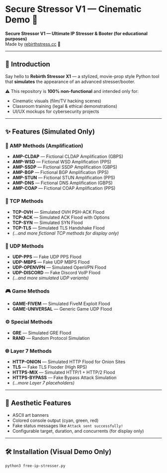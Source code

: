 # Secure Stressor V1 — Cinematic Demo 🚀

**Secure Stressor V1 — Ultimate IP Stresser & Booter (for educational purposes)**  
Made by [rebirthstress.cc](https://rebirthstress.cc) 🌙

---

## 🚀 Introduction
Say hello to **Rebirth Stressor X1** — a stylized, movie-prop style Python tool that **simulates** the appearance of an advanced stresser/booter.  

⚠️ This repository is **100% non-functional** and intended only for:
- Cinematic visuals (film/TV hacking scenes)  
- Classroom training (legal & ethical demonstrations)  
- UI/UX mockups for cybersecurity projects  

---

## ✨ Features (Simulated Only)

### 🌊 AMP Methods (Amplification)
- **AMP-CLDAP** — Fictional CLDAP Amplification (GBPS)  
- **AMP-WSD** — Fictional WSD Amplification (PPS)  
- **AMP-SSDP** — Fictional SSDP Amplification (GBPS)  
- **AMP-BGP** — Fictional BGP Amplification (PPS)  
- **AMP-STUN** — Fictional STUN Amplification (PPS)  
- **AMP-DNS** — Fictional DNS Amplification (GBPS)  
- **AMP-COAP** — Fictional COAP Amplification (PPS)  

### 🔗 TCP Methods
- **TCP-OVH** — Simulated OVH PSH-ACK Flood  
- **TCP-ACK** — Simulated ACK Flood with Options  
- **TCP-SYN** — Simulated SYN Flood  
- **TCP-TLS** — Simulated TLS Handshake Flood  
- *(…and more fictional TCP methods for display only)*  

### 📡 UDP Methods
- **UDP-PPS** — Fake UDP PPS Flood  
- **UDP-MBPS** — Fake UDP MBPS Flood  
- **UDP-OPENVPN** — Simulated OpenVPN Flood  
- **UDP-DISCORD** — Fake Discord VoIP Flood  
- *(…and more simulated UDP variants)*  

### 🎮 Game Methods
- **GAME-FIVEM** — Simulated FiveM Exploit Flood  
- **GAME-UNIVERSAL** — Generic Game UDP Flood  

### ⚙️ Special Methods
- **GRE** — Simulated GRE Flood  
- **RAND** — Random Protocol Simulation  

### 🌐 Layer 7 Methods
- **HTTP-ONION** — Simulated HTTP Flood for Onion Sites  
- **TLS** — Fake TLS Flooder (High RPS)  
- **HTTPS-MIX** — Simulated HTTP/1 + HTTP/2 Flood  
- **HTTPS-BYPASS** — Fake Bypass Attack Simulation  
- *(…more Layer 7 placeholders)*  

---

## 🎨 Aesthetic Features
- ASCII art banners  
- Colored console output (cyan, green, red)  
- Fake status messages like `Attack sent successfully!`  
- Configurable target, duration, and concurrents (for display only)  

---

## 🛠️ Installation (Visual Demo Only)
```bash
python3 free-ip-stresser.py
